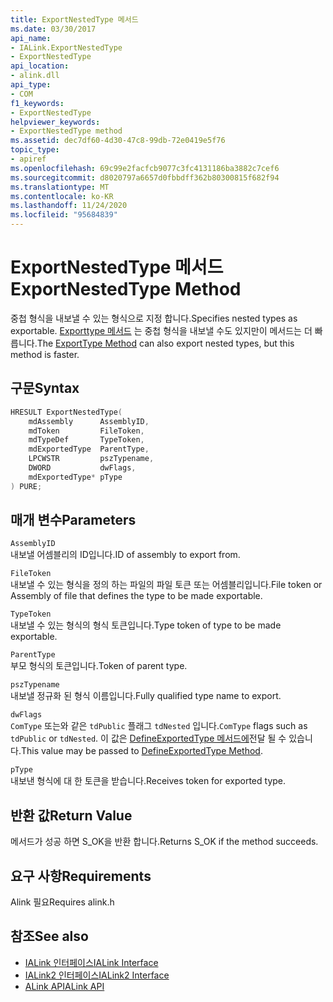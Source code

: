 ```yaml
---
title: ExportNestedType 메서드
ms.date: 03/30/2017
api_name:
- IALink.ExportNestedType
- ExportNestedType
api_location:
- alink.dll
api_type:
- COM
f1_keywords:
- ExportNestedType
helpviewer_keywords:
- ExportNestedType method
ms.assetid: dec7df60-4d30-47c8-99db-72e0419e5f76
topic_type:
- apiref
ms.openlocfilehash: 69c99e2facfcb9077c3fc4131186ba3882c7cef6
ms.sourcegitcommit: d8020797a6657d0fbbdff362b80300815f682f94
ms.translationtype: MT
ms.contentlocale: ko-KR
ms.lasthandoff: 11/24/2020
ms.locfileid: "95684839"
---
```

# <a name="exportnestedtype-method"></a><span data-ttu-id="27a52-102">ExportNestedType 메서드</span><span class="sxs-lookup"><span data-stu-id="27a52-102">ExportNestedType Method</span></span>

<span data-ttu-id="27a52-103">중첩 형식을 내보낼 수 있는 형식으로 지정 합니다.</span><span class="sxs-lookup"><span data-stu-id="27a52-103">Specifies nested types as exportable.</span></span> <span data-ttu-id="27a52-104">[Exporttype 메서드](exporttype-method.md) 는 중첩 형식을 내보낼 수도 있지만이 메서드는 더 빠릅니다.</span><span class="sxs-lookup"><span data-stu-id="27a52-104">The [ExportType Method](exporttype-method.md) can also export nested types, but this method is faster.</span></span>  
  
## <a name="syntax"></a><span data-ttu-id="27a52-105">구문</span><span class="sxs-lookup"><span data-stu-id="27a52-105">Syntax</span></span>  
  
```cpp  
HRESULT ExportNestedType(  
    mdAssembly      AssemblyID,  
    mdToken         FileToken,  
    mdTypeDef       TypeToken,  
    mdExportedType  ParentType,  
    LPCWSTR         pszTypename,  
    DWORD           dwFlags,  
    mdExportedType* pType  
) PURE;
```  
  
## <a name="parameters"></a><span data-ttu-id="27a52-106">매개 변수</span><span class="sxs-lookup"><span data-stu-id="27a52-106">Parameters</span></span>  

 `AssemblyID`  
 <span data-ttu-id="27a52-107">내보낼 어셈블리의 ID입니다.</span><span class="sxs-lookup"><span data-stu-id="27a52-107">ID of assembly to export from.</span></span>  
  
 `FileToken`  
 <span data-ttu-id="27a52-108">내보낼 수 있는 형식을 정의 하는 파일의 파일 토큰 또는 어셈블리입니다.</span><span class="sxs-lookup"><span data-stu-id="27a52-108">File token or Assembly of file that defines the type to be made exportable.</span></span>  
  
 `TypeToken`  
 <span data-ttu-id="27a52-109">내보낼 수 있는 형식의 형식 토큰입니다.</span><span class="sxs-lookup"><span data-stu-id="27a52-109">Type token of type to be made exportable.</span></span>  
  
 `ParentType`  
 <span data-ttu-id="27a52-110">부모 형식의 토큰입니다.</span><span class="sxs-lookup"><span data-stu-id="27a52-110">Token of parent type.</span></span>  
  
 `pszTypename`  
 <span data-ttu-id="27a52-111">내보낼 정규화 된 형식 이름입니다.</span><span class="sxs-lookup"><span data-stu-id="27a52-111">Fully qualified type name to export.</span></span>  
  
 `dwFlags`  
 <span data-ttu-id="27a52-112">`ComType` 또는와 같은 `tdPublic` 플래그 `tdNested` 입니다.</span><span class="sxs-lookup"><span data-stu-id="27a52-112">`ComType` flags such as `tdPublic` or `tdNested`.</span></span> <span data-ttu-id="27a52-113">이 값은 [DefineExportedType 메서드에](../metadata/imetadataassemblyemit-defineexportedtype-method.md)전달 될 수 있습니다.</span><span class="sxs-lookup"><span data-stu-id="27a52-113">This value may be passed to [DefineExportedType Method](../metadata/imetadataassemblyemit-defineexportedtype-method.md).</span></span>  
  
 `pType`  
 <span data-ttu-id="27a52-114">내보낸 형식에 대 한 토큰을 받습니다.</span><span class="sxs-lookup"><span data-stu-id="27a52-114">Receives token for exported type.</span></span>  
  
## <a name="return-value"></a><span data-ttu-id="27a52-115">반환 값</span><span class="sxs-lookup"><span data-stu-id="27a52-115">Return Value</span></span>  

 <span data-ttu-id="27a52-116">메서드가 성공 하면 S_OK을 반환 합니다.</span><span class="sxs-lookup"><span data-stu-id="27a52-116">Returns S_OK if the method succeeds.</span></span>  
  
## <a name="requirements"></a><span data-ttu-id="27a52-117">요구 사항</span><span class="sxs-lookup"><span data-stu-id="27a52-117">Requirements</span></span>  

 <span data-ttu-id="27a52-118">Alink 필요</span><span class="sxs-lookup"><span data-stu-id="27a52-118">Requires alink.h</span></span>  
  
## <a name="see-also"></a><span data-ttu-id="27a52-119">참조</span><span class="sxs-lookup"><span data-stu-id="27a52-119">See also</span></span>

- [<span data-ttu-id="27a52-120">IALink 인터페이스</span><span class="sxs-lookup"><span data-stu-id="27a52-120">IALink Interface</span></span>](ialink-interface.md)
- [<span data-ttu-id="27a52-121">IALink2 인터페이스</span><span class="sxs-lookup"><span data-stu-id="27a52-121">IALink2 Interface</span></span>](ialink2-interface.md)
- [<span data-ttu-id="27a52-122">ALink API</span><span class="sxs-lookup"><span data-stu-id="27a52-122">ALink API</span></span>](index.md)
